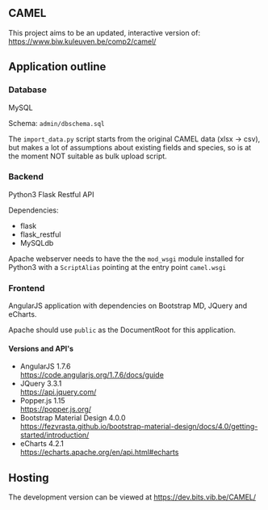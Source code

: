 ## CAMEL

This project aims to be an updated, interactive version of:  
https://www.biw.kuleuven.be/comp2/camel/

## Application outline
### Database
MySQL

Schema: `admin/dbschema.sql`

The `import_data.py` script starts from the original CAMEL data (xlsx
-> csv), but makes a lot of assumptions about existing fields and
species, so is at the moment NOT suitable as bulk upload script.

### Backend

Python3 Flask Restful API

Dependencies:

- flask
- flask_restful
- MySQLdb

Apache webserver needs to have the the `mod_wsgi` module installed for
Python3 with a `ScriptAlias` pointing at the entry point `camel.wsgi`

### Frontend

AngularJS application with dependencies on Bootstrap MD, JQuery and eCharts.

Apache should use `public` as the DocumentRoot for this application.

#### Versions and API's
 * AngularJS 1.7.6  
   https://code.angularjs.org/1.7.6/docs/guide
 * JQuery 3.3.1  
   https://api.jquery.com/
 * Popper.js 1.15  
   https://popper.js.org/
 * Bootstrap Material Design 4.0.0  
   https://fezvrasta.github.io/bootstrap-material-design/docs/4.0/getting-started/introduction/
 * eCharts 4.2.1  
   https://echarts.apache.org/en/api.html#echarts

## Hosting
The development version can be viewed at
https://dev.bits.vib.be/CAMEL/

